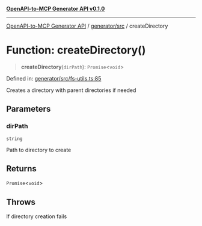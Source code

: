 [**OpenAPI-to-MCP Generator API v0.1.0**](../../../README.md)

***

[OpenAPI-to-MCP Generator API](../../../modules.md) / [generator/src](../README.md) / createDirectory

# Function: createDirectory()

> **createDirectory**(`dirPath`): `Promise`\<`void`\>

Defined in: [generator/src/fs-utils.ts:85](https://github.com/salacoste/openapi-mcp-generator/blob/fda5c6400a831cddbad9eacd652e11b2f7410b22/packages/generator/src/fs-utils.ts#L85)

Creates a directory with parent directories if needed

## Parameters

### dirPath

`string`

Path to directory to create

## Returns

`Promise`\<`void`\>

## Throws

If directory creation fails
